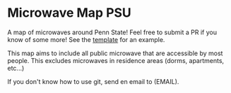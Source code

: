 # Microwave Map PSU

A map of microwaves around Penn State!
Feel free to submit a PR if you know of some more!
See the [template](data/locations/example.yml) for an example.

This map aims to include all public microwave that are accessible by most people.
This excludes microwaves in residence areas (dorms, apartments, etc...)

If you don't know how to use git, send en email to (EMAIL).